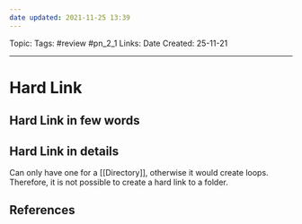 ```yaml
---
date updated: 2021-11-25 13:39
---
```


Topic:
Tags: #review #pn_2_1
Links:
Date Created: 25-11-21

---

# Hard Link

## Hard Link in few words

## Hard Link in details

Can only have one for a [[Directory]], otherwise it would create loops. Therefore, it is not possible to create a hard link to a folder.

## References
